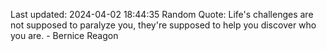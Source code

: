 Last updated: 2024-04-02 18:44:35
Random Quote: Life's challenges are not supposed to paralyze you, they're supposed to help you discover who you are. - Bernice Reagon